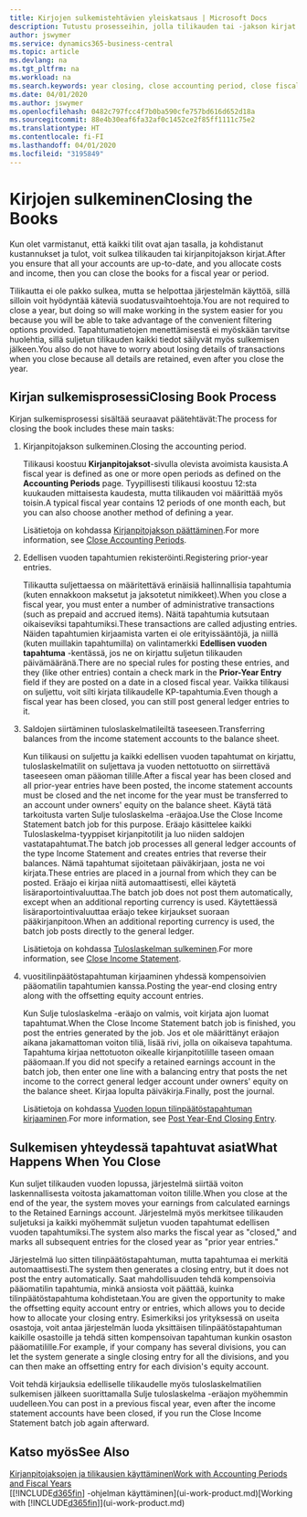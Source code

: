 ```yaml
---
title: Kirjojen sulkemistehtävien yleiskatsaus | Microsoft Docs
description: Tutustu prosesseihin, jolla tilikauden tai -jakson kirjat suljetaan, ja mitä tapahtuu, kun kirjat suljetaan vuoden lopussa.
author: jswymer
ms.service: dynamics365-business-central
ms.topic: article
ms.devlang: na
ms.tgt_pltfrm: na
ms.workload: na
ms.search.keywords: year closing, close accounting period, close fiscal year, bank account detailed trial balance
ms.date: 04/01/2020
ms.author: jswymer
ms.openlocfilehash: 0482c797fcc4f7b0ba590cfe757bd616d652d18a
ms.sourcegitcommit: 88e4b30eaf6fa32af0c1452ce2f85ff1111c75e2
ms.translationtype: HT
ms.contentlocale: fi-FI
ms.lasthandoff: 04/01/2020
ms.locfileid: "3195849"
---
```

# <a name="closing-the-books"></a><span data-ttu-id="f5e8d-103">Kirjojen sulkeminen</span><span class="sxs-lookup"><span data-stu-id="f5e8d-103">Closing the Books</span></span>
<span data-ttu-id="f5e8d-104">Kun olet varmistanut, että kaikki tilit ovat ajan tasalla, ja kohdistanut kustannukset ja tulot, voit sulkea tilikauden tai kirjanpitojakson kirjat.</span><span class="sxs-lookup"><span data-stu-id="f5e8d-104">After you ensure that all your accounts are up-to-date, and you allocate costs and income, then you can close the books for a fiscal year or period.</span></span>

<span data-ttu-id="f5e8d-105">Tilikautta ei ole pakko sulkea, mutta se helpottaa järjestelmän käyttöä, sillä silloin voit hyödyntää käteviä suodatusvaihtoehtoja.</span><span class="sxs-lookup"><span data-stu-id="f5e8d-105">You are not required to close a year, but doing so will make working in the system easier for you because you will be able to take advantage of the convenient filtering options provided.</span></span> <span data-ttu-id="f5e8d-106">Tapahtumatietojen menettämisestä ei myöskään tarvitse huolehtia, sillä suljetun tilikauden kaikki tiedot säilyvät myös sulkemisen jälkeen.</span><span class="sxs-lookup"><span data-stu-id="f5e8d-106">You also do not have to worry about losing details of transactions when you close because all details are retained, even after you close the year.</span></span>

## <a name="closing-book-process"></a><span data-ttu-id="f5e8d-107">Kirjan sulkemisprosessi</span><span class="sxs-lookup"><span data-stu-id="f5e8d-107">Closing Book Process</span></span>
<span data-ttu-id="f5e8d-108">Kirjan sulkemisprosessi sisältää seuraavat päätehtävät:</span><span class="sxs-lookup"><span data-stu-id="f5e8d-108">The process for closing the book includes these main tasks:</span></span>

1. <span data-ttu-id="f5e8d-109">Kirjanpitojakson sulkeminen.</span><span class="sxs-lookup"><span data-stu-id="f5e8d-109">Closing the accounting period.</span></span>

    <span data-ttu-id="f5e8d-110">Tilikausi koostuu **Kirjanpitojaksot**-sivulla olevista avoimista kausista.</span><span class="sxs-lookup"><span data-stu-id="f5e8d-110">A fiscal year is defined as one or more open periods as defined on the **Accounting Periods** page.</span></span> <span data-ttu-id="f5e8d-111">Tyypillisesti tilikausi koostuu 12:sta kuukauden mittaisesta kaudesta, mutta tilikauden voi määrittää myös toisin.</span><span class="sxs-lookup"><span data-stu-id="f5e8d-111">A typical fiscal year contains 12 periods of one month each, but you can also choose another method of defining a year.</span></span>

    <span data-ttu-id="f5e8d-112">Lisätietoja on kohdassa [Kirjanpitojakson päättäminen](year-close-account-periods.md).</span><span class="sxs-lookup"><span data-stu-id="f5e8d-112">For more information, see [Close Accounting Periods](year-close-account-periods.md).</span></span>
2. <span data-ttu-id="f5e8d-113">Edellisen vuoden tapahtumien rekisteröinti.</span><span class="sxs-lookup"><span data-stu-id="f5e8d-113">Registering prior-year entries.</span></span>

    <span data-ttu-id="f5e8d-114">Tilikautta suljettaessa on määritettävä erinäisiä hallinnallisia tapahtumia (kuten ennakkoon maksetut ja jaksotetut nimikkeet).</span><span class="sxs-lookup"><span data-stu-id="f5e8d-114">When you close a fiscal year, you must enter a number of administrative transactions (such as prepaid and accrued items).</span></span> <span data-ttu-id="f5e8d-115">Näitä tapahtumia kutsutaan oikaiseviksi tapahtumiksi.</span><span class="sxs-lookup"><span data-stu-id="f5e8d-115">These transactions are called adjusting entries.</span></span> <span data-ttu-id="f5e8d-116">Näiden tapahtumien kirjaamista varten ei ole erityissääntöjä, ja niillä (kuten muillakin tapahtumilla) on valintamerkki **Edellisen vuoden tapahtuma** -kentässä, jos ne on kirjattu suljetun tilikauden päivämääränä.</span><span class="sxs-lookup"><span data-stu-id="f5e8d-116">There are no special rules for posting these entries, and they (like other entries) contain a check mark in the **Prior-Year Entry** field if they are posted on a date in a closed fiscal year.</span></span> <span data-ttu-id="f5e8d-117">Vaikka tilikausi on suljettu, voit silti kirjata tilikaudelle KP-tapahtumia.</span><span class="sxs-lookup"><span data-stu-id="f5e8d-117">Even though a fiscal year has been closed, you can still post general ledger entries to it.</span></span>
3. <span data-ttu-id="f5e8d-118">Saldojen siirtäminen tuloslaskelmatileiltä taseeseen.</span><span class="sxs-lookup"><span data-stu-id="f5e8d-118">Transferring balances from the income statement accounts to the balance sheet.</span></span>

    <span data-ttu-id="f5e8d-119">Kun tilikausi on suljettu ja kaikki edellisen vuoden tapahtumat on kirjattu, tuloslaskelmatilit on suljettava ja vuoden nettotuotto on siirrettävä taseeseen oman pääoman tilille.</span><span class="sxs-lookup"><span data-stu-id="f5e8d-119">After a fiscal year has been closed and all prior-year entries have been posted, the income statement accounts must be closed and the net income for the year must be transferred to an account under owners' equity on the balance sheet.</span></span> <span data-ttu-id="f5e8d-120">Käytä tätä tarkoitusta varten Sulje tuloslaskelma -eräajoa.</span><span class="sxs-lookup"><span data-stu-id="f5e8d-120">Use the Close Income Statement batch job for this purpose.</span></span> <span data-ttu-id="f5e8d-121">Eräajo käsittelee kaikki Tuloslaskelma-tyyppiset kirjanpitotilit ja luo niiden saldojen vastatapahtumat.</span><span class="sxs-lookup"><span data-stu-id="f5e8d-121">The batch job processes all general ledger accounts of the type Income Statement and creates entries that reverse their balances.</span></span> <span data-ttu-id="f5e8d-122">Nämä tapahtumat sijoitetaan päiväkirjaan, josta ne voi kirjata.</span><span class="sxs-lookup"><span data-stu-id="f5e8d-122">These entries are placed in a journal from which they can be posted.</span></span> <span data-ttu-id="f5e8d-123">Eräajo ei kirjaa niitä automaattisesti, ellei käytetä lisäraportointivaluuttaa.</span><span class="sxs-lookup"><span data-stu-id="f5e8d-123">The batch job does not post them automatically, except when an additional reporting currency is used.</span></span> <span data-ttu-id="f5e8d-124">Käytettäessä lisäraportointivaluuttaa eräajo tekee kirjaukset suoraan pääkirjanpitoon.</span><span class="sxs-lookup"><span data-stu-id="f5e8d-124">When an additional reporting currency is used, the batch job posts directly to the general ledger.</span></span>

    <span data-ttu-id="f5e8d-125">Lisätietoja on kohdassa [Tuloslaskelman sulkeminen](year-close-income-statement.md).</span><span class="sxs-lookup"><span data-stu-id="f5e8d-125">For more information, see [Close Income Statement](year-close-income-statement.md).</span></span>
4. <span data-ttu-id="f5e8d-126">vuositilinpäätöstapahtuman kirjaaminen yhdessä kompensoivien pääomatilin tapahtumien kanssa.</span><span class="sxs-lookup"><span data-stu-id="f5e8d-126">Posting the year-end closing entry along with the offsetting equity account entries.</span></span>

    <span data-ttu-id="f5e8d-127">Kun Sulje tuloslaskelma -eräajo on valmis, voit kirjata ajon luomat tapahtumat.</span><span class="sxs-lookup"><span data-stu-id="f5e8d-127">When the Close Income Statement batch job is finished, you post the entries generated by the job.</span></span> <span data-ttu-id="f5e8d-128">Jos et ole määrittänyt eräajon aikana jakamattoman voiton tiliä, lisää rivi, jolla on oikaiseva tapahtuma. Tapahtuma kirjaa nettotuoton oikealle kirjanpitotilille taseen omaan pääomaan.</span><span class="sxs-lookup"><span data-stu-id="f5e8d-128">If you did not specify a retained earnings account in the batch job, then enter one line with a balancing entry that posts the net income to the correct general ledger account under owners' equity on the balance sheet.</span></span> <span data-ttu-id="f5e8d-129">Kirjaa lopulta päiväkirja.</span><span class="sxs-lookup"><span data-stu-id="f5e8d-129">Finally, post the journal.</span></span>

    <span data-ttu-id="f5e8d-130">Lisätietoja on kohdassa [Vuoden lopun tilinpäätöstapahtuman kirjaaminen](year-how-post-year-end-close-entry.md).</span><span class="sxs-lookup"><span data-stu-id="f5e8d-130">For more information, see [Post Year-End Closing Entry](year-how-post-year-end-close-entry.md).</span></span>

## <a name="what-happens-when-you-close"></a><span data-ttu-id="f5e8d-131">Sulkemisen yhteydessä tapahtuvat asiat</span><span class="sxs-lookup"><span data-stu-id="f5e8d-131">What Happens When You Close</span></span>
<span data-ttu-id="f5e8d-132">Kun suljet tilikauden vuoden lopussa, järjestelmä siirtää voiton laskennallisesta voitosta jakamattoman voiton tilille.</span><span class="sxs-lookup"><span data-stu-id="f5e8d-132">When you close at the end of the year, the system moves your earnings from calculated earnings to the Retained Earnings account.</span></span> <span data-ttu-id="f5e8d-133">Järjestelmä myös merkitsee tilikauden suljetuksi ja kaikki myöhemmät suljetun vuoden tapahtumat edellisen vuoden tapahtumiksi.</span><span class="sxs-lookup"><span data-stu-id="f5e8d-133">The system also marks the fiscal year as "closed," and marks all subsequent entries for the closed year as "prior year entries."</span></span>

<span data-ttu-id="f5e8d-134">Järjestelmä luo sitten tilinpäätöstapahtuman, mutta tapahtumaa ei merkitä automaattisesti.</span><span class="sxs-lookup"><span data-stu-id="f5e8d-134">The system then generates a closing entry, but it does not post the entry automatically.</span></span> <span data-ttu-id="f5e8d-135">Saat mahdollisuuden tehdä kompensoivia pääomatilin tapahtumia, minkä ansiosta voit päättää, kuinka tilinpäätöstapahtuma kohdistetaan.</span><span class="sxs-lookup"><span data-stu-id="f5e8d-135">You are given the opportunity to make the offsetting equity account entry or entries, which allows you to decide how to allocate your closing entry.</span></span> <span data-ttu-id="f5e8d-136">Esimerkiksi jos yrityksessä on useita osastoja, voit antaa järjestelmän luoda yksittäisen tilinpäätöstapahtuman kaikille osastoille ja tehdä sitten kompensoivan tapahtuman kunkin osaston pääomatilille.</span><span class="sxs-lookup"><span data-stu-id="f5e8d-136">For example, if your company has several divisions, you can let the system generate a single closing entry for all the divisions, and you can then make an offsetting entry for each division's equity account.</span></span>

<span data-ttu-id="f5e8d-137">Voit tehdä kirjauksia edelliselle tilikaudelle myös tuloslaskelmatilien sulkemisen jälkeen suorittamalla Sulje tuloslaskelma -eräajon myöhemmin uudelleen.</span><span class="sxs-lookup"><span data-stu-id="f5e8d-137">You can post in a previous fiscal year, even after the income statement accounts have been closed, if you run the Close Income Statement batch job again afterward.</span></span>

## <a name="see-also"></a><span data-ttu-id="f5e8d-138">Katso myös</span><span class="sxs-lookup"><span data-stu-id="f5e8d-138">See Also</span></span>

[<span data-ttu-id="f5e8d-139">Kirjanpitojaksojen ja tilikausien käyttäminen</span><span class="sxs-lookup"><span data-stu-id="f5e8d-139">Work with Accounting Periods and Fiscal Years</span></span>](finance-accounting-periods-and-fiscal-years.md)  
<span data-ttu-id="f5e8d-140">[[!INCLUDE[d365fin](includes/d365fin_md.md)] -ohjelman käyttäminen](ui-work-product.md)</span><span class="sxs-lookup"><span data-stu-id="f5e8d-140">[Working with [!INCLUDE[d365fin](includes/d365fin_md.md)]](ui-work-product.md)</span></span>
